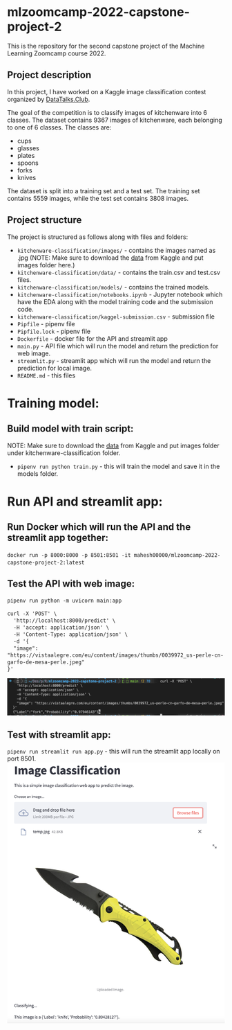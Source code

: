 # mlzoomcamp-2022-capstone-project-2

This is the repository for the second capstone project of the Machine Learning Zoomcamp course 2022.

## Project description
In this project, I have worked on a Kaggle image classification contest organized by [DataTalks.Club](https://www.kaggle.com/competitions/kitchenware-classification/overview).

The goal of the competition is to classify images of kitchenware into 6 classes. The dataset contains 9367 images of kitchenware, each belonging to one of 6 classes. The classes are:

* cups
* glasses
* plates
* spoons
* forks
* knives

The dataset is split into a training set and a test set. The training set contains 5559 images, while the test set contains 3808 images.

## Project structure
The project is structured as follows along with files and folders:

* `kitchenware-classification/images/` - contains the images named as <id>.jpg (NOTE: Make sure to download the [data](https://www.kaggle.com/competitions/kitchenware-classification/data?select=images) from Kaggle and put images folder here.)
* `kitchenware-classification/data/` - contains the train.csv and test.csv files.
* `kitchenware-classification/models/` - contains the trained models.
* `kitchenware-classification/notebooks.ipynb` - Jupyter notebook which have the EDA along with the model training code and the submission code.
* `kitchenware-classification/kaggel-submission.csv` - submission file
* `Pipfile` - pipenv file
* `Pipfile.lock` - pipenv file
* `Dockerfile` - docker file for the API and streamlit app
* `main.py` - API file which will run the model and return the prediction for web image.
* `streamlit.py` - streamlit app which will run the model and return the prediction for local image.
* `README.md` - this files

# Training model:

## Build model with train script:
NOTE: Make sure to download the [data](https://www.kaggle.com/competitions/kitchenware-classification/data?select=images) from Kaggle and put images folder under kitchenware-classification folder.
* `pipenv run python train.py` - this will train the model and save it in the models folder.

# Run API and streamlit app:

## Run Docker which will run the API and the streamlit app together:
`docker run -p 8000:8000 -p 8501:8501 -it mahesh00000/mlzoomcamp-2022-capstone-project-2:latest`


## Test the API with web image:
`pipenv run python -m uvicorn main:app`
```
curl -X 'POST' \
  'http://localhost:8000/predict' \
  -H 'accept: application/json' \
  -H 'Content-Type: application/json' \
  -d '{
  "image": "https://vistaalegre.com/eu/content/images/thumbs/0039972_us-perle-cn-garfo-de-mesa-perle.jpeg"
}'
```
![test_api_local.png](./readme_img/test_api_local.png)

## Test with streamlit app:
`pipenv run streamlit run app.py` - this will run the streamlit app locally on port 8501.
![streamlit-app](./readme_img/streamlit-app.png)






